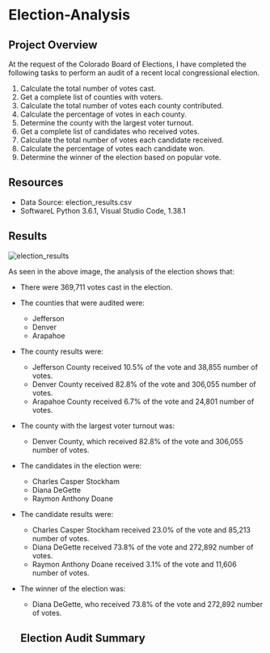 # Election-Analysis

## Project Overview
At the request of the Colorado Board of Elections, I have completed the following tasks to perform an audit of a recent local congressional election.

1. Calculate the total number of votes cast.
2. Get a complete list of counties with voters.
3. Calculate the total number of votes each county contributed.
4. Calculate the percentage of votes in each county.
5. Determine the county with the largest voter turnout.
3. Get a complete list of candidates who received votes.
4. Calculate the total number of votes each candidate received.
5. Calculate the percentage of votes each candidate won.
6. Determine the winner of the election based on popular vote.

## Resources
- Data Source: election_results.csv
- SoftwareL Python 3.6.1, Visual Studio Code, 1.38.1

## Results
![election_results](https://user-images.githubusercontent.com/105808695/175662007-6b5ddb22-ebe1-485e-8b11-e9f664911dad.png)

As seen in the above image, the analysis of the election shows that:
- There were 369,711 votes cast in the election.
- The counties that were audited were:
    - Jefferson
    - Denver
    - Arapahoe
- The county results were:
    - Jefferson County received 10.5% of the vote and 38,855 number of votes.
    - Denver County received 82.8% of the vote and 306,055 number of votes.
    - Arapahoe County received 6.7% of the vote and 24,801 number of votes.
- The county with the largest voter turnout was:
    - Denver County, which received 82.8% of the vote and 306,055 number of votes.
- The candidates in the election were:
  - Charles Casper Stockham
  - Diana DeGette
  - Raymon Anthony Doane
- The candidate results were:
  - Charles Casper Stockham received 23.0% of the vote and 85,213 number of votes.
  - Diana DeGette received 73.8% of the vote and 272,892 number of votes.
  - Raymon Anthony Doane received 3.1% of the vote and 11,606 number of votes.
- The winner of the election was:
  - Diana DeGette, who received 73.8% of the vote and 272,892 number of votes.
  
  ## Election Audit Summary
  
